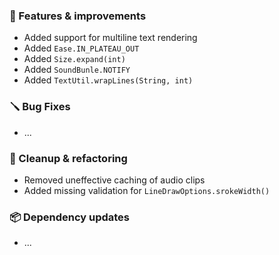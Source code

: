 ### 🚀 Features & improvements

- Added support for multiline text rendering
- Added `Ease.IN_PLATEAU_OUT`
- Added `Size.expand(int)`
- Added `SoundBunle.NOTIFY`
- Added `TextUtil.wrapLines(String, int)`

### 🪛 Bug Fixes

- ...

### 🧽 Cleanup & refactoring

- Removed uneffective caching of audio clips
- Added missing validation for `LineDrawOptions.srokeWidth()`

### 📦 Dependency updates

- ...